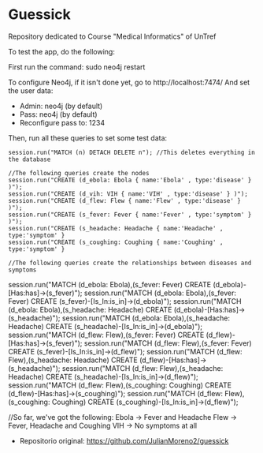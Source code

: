 # Guessick
Repository dedicated to Course "Medical Informatics" of UnTref


To test the app, do the following:

First run the command: sudo neo4j restart

To configure Neo4j, if it isn't done yet, go to http://localhost:7474/
 And set the user data:
   * Admin: neo4j (by default)
   * Pass:  neo4j (by default)
   * Reconfigure pass to: 1234

Then, run all these queries to set some test data:

    session.run("MATCH (n) DETACH DELETE n"); //This deletes everything in the database
   
    //The following queries create the nodes
    session.run("CREATE (d_ebola: Ebola { name:'Ebola' , type:'disease' } )");
    session.run("CREATE (d_vih: VIH { name:'VIH' , type:'disease' } )");
    session.run("CREATE (d_flew: Flew { name:'Flew' , type:'disease' } )");
    session.run("CREATE (s_fever: Fever { name:'Fever' , type:'symptom' } )");
    session.run("CREATE (s_headache: Headache { name:'Headache' , type:'symptom' }
    session.run("CREATE (s_coughing: Coughing { name:'Coughing' , type:'symptom' }

    //The following queries create the relationships between diseases and symptoms
   session.run("MATCH (d_ebola: Ebola),(s_fever: Fever) CREATE (d_ebola)-[Has:has]->(s_fever)");
   session.run("MATCH (d_ebola: Ebola),(s_fever: Fever) CREATE (s_fever)-[Is_In:is_in]->(d_ebola)");
   session.run("MATCH (d_ebola: Ebola),(s_headache: Headache) CREATE (d_ebola)-[Has:has]->(s_headache)");
   session.run("MATCH (d_ebola: Ebola),(s_headache: Headache) CREATE (s_headache)-[Is_In:is_in]->(d_ebola)");
   session.run("MATCH (d_flew: Flew),(s_fever: Fever) CREATE (d_flew)-[Has:has]->(s_fever)");
   session.run("MATCH (d_flew: Flew),(s_fever: Fever) CREATE (s_fever)-[Is_In:is_in]->(d_flew)");
   session.run("MATCH (d_flew: Flew),(s_headache: Headache) CREATE (d_flew)-[Has:has]->(s_headache)");
   session.run("MATCH (d_flew: Flew),(s_headache: Headache) CREATE (s_headache)-[Is_In:is_in]->(d_flew)");
   session.run("MATCH (d_flew: Flew),(s_coughing: Coughing) CREATE (d_flew)-[Has:has]->(s_coughing)");
   session.run("MATCH (d_flew: Flew),(s_coughing: Coughing) CREATE (s_coughing)-[Is_In:is_in]->(d_flew)");

  //So far, we've got the following:
	Ebola -> Fever and Headache
	Flew -> Fever, Headache and Coughing
	VIH -> No symptoms at all

* Repositorio original: https://github.com/JulianMoreno2/guessick